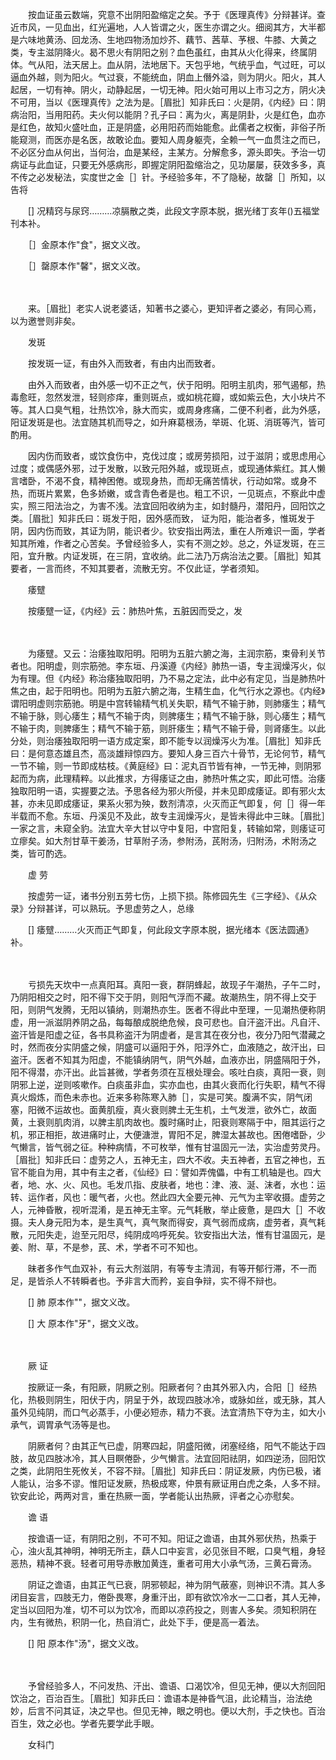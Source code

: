 <!-- { "loadSidebar": true } -->
　　按血证虽云数端，究意不出阴阳盈缩定之矣。予于《医理真传》分辩甚详。查近市风，一见血出，红光遍地，人人皆谓之火，医生亦谓之火。细阅其方，大半都是六味地黄汤、回龙汤、生地四物汤加炒芥、藕节、茜草、芧根、牛膝、大黄之类，专主滋阴降火。曷不思火有阴阳之别？血色虽红，由其从火化得来，终属阴体。气从阳，法天居上。血从阴，法地居下。天包乎地，气统乎血，气过旺，可以逼血外越，则为阳火。气过衰，不能统血，阴血上僭外溢，则为阴火。阳火，其人起居，一切有神。阴火，动静起居，一切无神。阳火始可用以上市习之方，阴火决不可用，当以《医理真传》之法为是。［眉批］知非氏曰：火是阴，《内经》曰：阴病治阳，当用阳药。夫火何以能阴？孔子曰：离为火，离是阴卦，火是红色，血亦是红色，故知火盛吐血，正是阴盛，必用阳药而始能愈。此儒者之权衡，非俗子所能窥测，而医亦是名医，故敢论血。要知人周身躯壳，全赖一气一血贯注之而已，不必区分血从何出，当何治，血是某经，主某方。分解愈多，源头即失。予治一切病证与此血证，只要无外感病形，即握定阴阳盈缩治之，见功屡屡，获效多多，真不传之必发秘法，实度世之金［］针。予经验多年，不了隐秘，故罄［］所知，以告将

　　[] 况精窍与尿窍………凉膈散之类，此段文字原本脱，据光绪丁亥年()五福堂刊本补。

　　［］金原本作"食"，据文义改。

　　［］罄原本作"馨"，据文义改。

　　  

　　来。［眉批］老实人说老婆话，知著书之婆心，更知评者之婆必，有同心焉，以为邀誉则非矣。

　　发斑

　　按发斑一证，有由外入而致者，有由内出而致者。

　　由外入而致者，由外感一切不正之气，伏于阳明。阳明主肌肉，邪气遏郁，热毒愈旺，忽然发泄，轻则疹痒，重则斑点，或如桃花瓣，或如紫云色，大小块片不等。其人口臭气粗，壮热饮冷，脉大而实，或周身疼痛，二便不利者，此为外感，阳证发斑是也。法宜随其机而导之，如升麻葛根汤，举斑、化斑、消斑等汽，皆可酌用。

　　因内伤而致者，或饮食伤中，克伐过度；或房劳损阳，过于滋阴；或思虑用心过度；或偶感外邪，过于发散，以致元阳外越，或现斑点，或现通体紫红。其人懒言嗜卧，不渴不食，精神困倦。或现身热，而却无痛苦情状，行动如常。或身不热，而斑片累累，色多娇嫩，或含青色者是也。粗工不识，一见斑点，不察此中虚实，照三阳法治之，为害不浅。法宜回阳收纳为主，如封髓丹，潜阳丹，回阳饮之类。［眉批］知非氏曰：斑发于阳，因外感而致， 证为阳，能治者多，惟斑发于阴，因内伤而致，其证为阴，能识者少。钦安指出两法，重在人所难识一面，学者知其所难，作者之心苦矣。予曾经验多人，实有不测之妙。总之，外证发斑，在三阳，宜升散。内证发斑，在三阴，宜收纳。此二法乃万病治法之要。［眉批］知其要者，一言而终，不知其要者，流散无穷。不仅此证，学者须知。

　　痿躄

　　按痿躄一证，《内经》云：肺热叶焦，五脏因而受之，发

　　  

　　为痿躄。又云：治痿独取阳明。阳明为五脏六腑之海，主润宗筋，束骨利关节者也。阳明虚，则宗筋弛。李东垣、丹溪遵《内经》肺热一语，专主润燥泻火，似为有理。但《内经》称治痿独取阳明，乃不易之定法，此中必有定见，当是肺热叶焦之由，起于阳明也。阳明为五脏六腑之海，生精生血，化气行水之源也。《内经》谓阳明虚则宗筋驰。明是中宫转输精气机关失职，精气不输于肺，则肺痿生；精气不输于脉，则心痿生；精气不输于肉，则脾痿生；精气不输于脉，则心痿生；精气不输于肉，则脾痿生；精气不输于筋，则肝痿生；精气不输于骨，则肾痿生。以此分处，则治痿独取阳明一语方成定案，即不能专以润燥泻火为准。［眉批］知非氏曰：是何意态雄且杰，高淡雄辩惊四方。要知人身三百六十骨节，无论何节，精气一节不输，则一节即成枯枝。《黄庭经》曰：泥丸百节皆有神，一节无神，则阴邪起而为病，此理精粹。以此推求，方得痿证之由，肺热叶焦之实，即此可悟。治痿独取阳明一语，实握要之法。予思各经为邪火所侵，并未见即成痿证。即有邪火太甚，亦未见即成痿证，果系火邪为殃，数剂清凉，火灭而正气即复，何［］得一年半载而不愈。东垣、丹溪见不及此，故专主润燥泻火，是皆未得此中三昧。［眉批］一家之言，未窥全豹。法宜大辛大甘以守中复阳，中宫阳复，转输如常，则痿证可立瘳矣。如大剂甘草干姜汤，甘草附子汤，参附汤，芪附汤，归附汤，术附汤之类，皆可酌选。

　　虚 劳

　　按虚劳一证，诸书分别五劳七伤，上损下损。陈修园先生《三字经》、《从众录》分辩甚详，可以熟玩。予思虚劳之人，总缘

　　[] 痿躄………火灭而正气即复，何此段文字原本脱，据光绪本《医法圆通》补。

　　  

　　亏损先天坎中一点真阳耳。真阳一衰，群阴蜂起，故现子午潮热，子午二时，乃阴阳相交之时，阳不得下交于阴，则阳气浮而不藏。故潮热生，阴不得上交于阳，则阴气发腾，无阳以镇纳，则潮热亦生。医者不得此中至理，一见潮热便称阴虚，用一派滋阴养阴之品，每每酿成脱绝危候，良可悲也。自汗盗汗出。凡自汗、盗汗皆是阳虚之征，各书具称盗汗为阴虚者，是言其在夜分也，夜分乃阳气潜藏之时，然而夜分实阴盛之候，阴盛可以逼阳于外，阳浮外亡，血液随之，故汗出，曰盗汗。医者不知其为阳虚，不能镇纳阴气，阴气外越，血液亦出，阴盛隔阳于外，阳不得潜，亦汗出。此旨甚微，学者务须在互根处理会。咳吐白痰，真阳一衰，则阴邪上逆，逆则咳嗽作。白痰虽非血，实亦血也，由其火衰而化行失职，精气不得真火煅炼，而色未赤也。近来多称陈寒入肺［］，实是可笑。腹满不实，阴气闭塞，阳微不运故也。面黄肌瘦，真火衰则脾土无生机，土气发泄，欲外亡，故面黄，土衰则肌肉消，以脾主肌肉故也。腹时痛时止，阳衰则寒隔于中，阻其运行之机，邪正相拒，故进痛时止，大便溏泄，胃阳不足，脾湿太甚故也。困倦嗜卧，少气懒言，皆气弱之征。种种病情，不可枚举，惟有甘温固元一法，实治虚劳灵丹。［眉批］知非氏曰：虚劳之人，五神无主，四大不收。夫五神者，五官之神也，五官不能自为用，其中有主之者，《仙经》曰：譬如弄傀儡，中有工机轴是也。四大者，地、水、火、风也。毛发爪指、皮肤者，地也：津、液、涎、沫者，水也：运转、运作者，风也：暖气者，火也。然此四大全要元神、元气为主宰收摄。虚劳之人，元神昏散，视听混淆，是五神无主宰。元气耗散，举止疲惫，是四大［］不收摄。夫人身元阳为本，是生真气，真气聚而得安，真气弱而成病，虚劳者，真气耗散，元阳失走，迨至元阳尽，纯阴成呜呼死矣。钦安指出大法，惟有甘温固元，是姜、附、草，不是参，芪、术，学者不可不知也。

　　昧者多作气血双补，有云大剂滋阴，有等专主清润，有等开郁行滞，不一而足，是皆杀人不转瞬者也。予非言大而矜，妄自争辩，实不得不辩也。

　　[] 肺 原本作""，据文义改。

　　[] 大 原本作"牙"，据文义改。

　　  

　　厥 证

　　按厥证一条，有阳厥，阴厥之别。阳厥者何？由其外邪入内，合阳［］经热化，热极则阴生，阳伏于内，阴呈于外，故现四肢冰冷，或脉如丝，或无脉，其人虽外见纯阴，而口气必蒸手，小便必短赤，精力不衰。法宜清热下夺为主，如大小承气，调胃承气汤等是也。

　　阴厥者何？由其正气已虚，阴寒四起，阴盛阳微，闭塞经络，阳气不能达于四肢，故见四肢冰冷，其人目瞑倦卧，少气懒言。法宜回阳祛阴，如四逆汤，回阳饮之类，此阴阳生死攸关，不容不辩。［眉批］知非氏曰：阴证发厥，内伤已极，诸人能认，治多不谬。惟阳证发厥，热极成寒，仲景有厥证用白虎之条，人多不辩。钦安此论，两两对言，重在热厥一面，学者能认出热厥，评者之心亦慰矣。

　　谵 语

　　按谵语一证，有阴阳之别，不可不知。阳证之谵语，由其外邪伏热，热乘于心，浊火乱其神明，神明无所主，蕻人口中妄言，必见张目不眠，口臭气粗，身轻恶热，精神不衰。轻者可用导赤散加黄连，重者可用大小承气汤，三黄石膏汤。

　　阴证之谵语，由其正气已衰，阴邪顿起，神为阴气蔽塞，则神识不清。其人多闭目妄言，四肢无力，倦卧畏寒，身重汗出，即有欲饮冷水一二口者，其人无神，定当以回阳为准，切不可以为饮冷，而即以凉药投之，则害人多矣。须知积阴在内，生有微热，积阴一化，热自消亡，此处下手，便是高一着法。

　　[] 阳 原本作"汤"，据文义改。

　　  

　　予曾经验多人，不问发热、汗出、谵语、口渴饮冷，但见无神，便以大剂回阳饮治之，百治百生。［眉批］知非氏曰：谵语本是神昏气沮，此论精当，治法绝妙，后言不问其证，决之早也。但见无神，眼之明也。便以大剂，手之快也。百治百生，效之必也。学者先要学此手眼。

　　女科门

